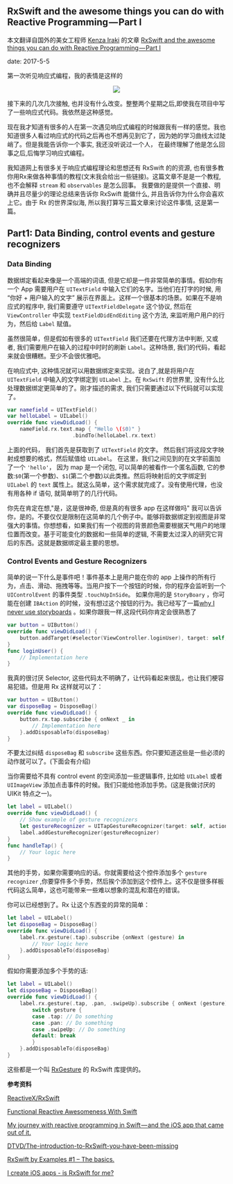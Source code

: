 ## RxSwift and the awesome things you can do with Reactive Programming — Part I

本文翻译自国外的美女工程师 [Kenza Iraki](https://medium.com/@kenzai) 的文章 [RxSwift and the awesome things you can do with Reactive Programming — Part I](https://medium.com/@kenzai/rxswift-and-the-awesome-things-you-can-do-with-reactive-programming-part-i-3921137d251)

date: 2017-5-5

第一次听见响应式编程，我的表情是这样的

<center>
<img src="https://cdn-images-1.medium.com/max/1600/1*28RdzpfQBHklPcgLGsg0jw.png">
</center>

接下来的几次几次接触, 也并没有什么改变。整整两个星期之后,即使我在项目中写了一些响应式代码。我依然是这种感觉。

现在我才知道有很多的人在第一次遇见响应式编程的时候跟我有一样的感觉。我也知道很多人看过响应式的代码之后再也不想再见到它了，因为她的学习曲线太过陡峭了。但是我能告诉你一个事实, 我还没听说过一个人， 在最终理解了他是怎么回事之后,后悔学习响应式编程。

我知道网上有很多关于响应式编程理论和思想还有 RxSwift 的的资源, 也有很多教你用Rx来做各种事情的教程(文末我会给出一些链接)。这篇文章不是是一个教程, 也不会解释 `stream` 和 `observables` 是怎么回事。 我要做的是提供一个直接、明确并且尽量少的理论总结来告诉你 RxSwift 能做什么, 并且告诉你为什么你会喜欢上它。由于 Rx 的世界深似海, 所以我打算写三篇文章来讨论这件事情, 这是第一篇。

## Part1: Data Binding, control events and gesture recognizers

### Data Binding

数据绑定看起来像是一个高端的词语, 但是它却是一件非常简单的事情。假如你有一个 App 需要用户在 `UITextField` 中输入它们的名字。当他们在打字的时候, 用 “你好 + 用户输入的文字” 展示在界面上。这样一个很基本的场景。如果在不是响应式的程序中, 我们需要遵守 `UITextFieldDelegate` 这个协议, 然后在 `ViewController` 中实现 `textFieldDidEndEditing` 这个方法, 来监听用户用户的行为，然后给 `Label` 赋值。

虽然很简单，但是假如有很多的 `UITextField` 我们还要在代理方法中判断, 又或者, 我们需要用户在输入的过程中时时的刷新 `Label`。这种场景, 我们的代码，看起来就会很糟糕。至少不会很优雅吧。

在响应式中, 这种情况就可以用数据绑定来实现。说白了,就是将用户在 `UITextField` 中输入的文字绑定到 `UILabel` 上。在 `RxSwift` 的世界里,  没有什么比处理数据绑定更简单的了。刚才描述的需求, 我们只需要通过以下代码就可以实现了。

<!--more-->

```swift
var namefield = UITextField()
var helloLabel = UILabel()
override func viewDidLoad() {
    nameField.rx.text.map { "Hello \($0)" }
                     .bindTo(helloLabel.rx.text)
```

上面的代码， 我们首先是获取到了 `UITextField` 的文字。 然后我们将这段文字映射成想要的格式，然后赋值给 `UILabel`。 在这里，我们之间见到的在文字前面加了一个 `'hello'`， 因为 map 是一个闭包, 可以简单的被看作一个匿名函数, 它的参数:`$0`(第一个参数)、`$1`(第二个参数)以此类推。然后将映射后的文字绑定到 `UILabel` 的 `text` 属性上。就这么简单，这个需求就完成了。没有使用代理，也没有用各种 if 语句, 就简单明了的几行代码。

你先在肯定在想,"是，这是很神奇, 但是真的有很多 app 在这样做吗" 我可以告诉你，是的。不要仅仅是限制在这简单的几个例子中。能够将数据绑定到视图是非常强大的事情。你想想看，如果我们有一个视图的背景颜色需要根据天气用户的地理位置而改变。基于可能变化的数据和一些简单的逻辑, 不需要太过深入的研究它背后的东西。这就是数据绑定最主要的思想。


### Control Events and Gesture Recognizers

简单的说一下什么是事件吧！事件基本上是用户能在你的 app 上操作的所有行为，点击、滑动、拖拽等等。当用户按下一个按钮的时候，你的程序会监听到一个 `UIControlEvent` 的事件类型 `.touchUpInSide`。 如果你用的是 `StoryBoary` ，你可能在创建 `IBAction` 的时候，没有想过这个按钮的行为。我已经写了一篇[why I never use storyboards]() 。如果你跟我一样,这段代码你肯定会很熟悉了

```swift
var button = UIButton()
override func viewDidLoad() {
    button.addTarget(#selector(ViewController.loginUser), target: self, event: .touchUpInside
}
func loginUser() {
    // Implementation here
}
```

我真的很讨厌 Selector, 这些代码太不明确了，让代码看起来很乱，也让我们梗容易犯错。但是用 Rx 这样就可以了：

```swift
var button = UIButton()
var disposeBag = DisposeBag()
override func viewDidLoad() {
    button.rx.tap.subscribe { onNext _ in
        // Implementation here
    }.addDisposableTo(disposeBag)
}
```

不要太过纠结 `disposeBag` 和 `subscribe` 这些东西。你只要知道这些是一些必须的动作就可以了。(下面会有介绍)

当你需要给不具有 control event 的空间添加一些逻辑事件, 比如给 `UILabel` 或者 `UIImageView` 添加点击事件的时候。我们只能给他添加手势。(这是我做讨厌的 UIKit 特点之一)。


```swift
let label = UILabel()
override func viewDidLoad() {
    // Show example of gesture recognizers
    let gestureRecognizer = UITapGestureRecognizer(target: self, action: “handleTap:”)
    label.addGestureRecognizer(gestureRecognizer)
}
func handleTap() {
    // Your logic here
}
```

其他的手势，如果你需要响应的话。你就需要给这个控件添加多个 `gesture recognizer` ,你要穿件多个手势，然后挨个添加到这个控件上。这不仅是很多样板代码这么简单，这也可能带来一些难以想象的混乱和潜在的错误。

你可以已经想到了。Rx 让这个东西变的异常的简单：

```swift
let label = UILabel()
let disposeBag = DisposeBag()
override func viewDidLoad() {
    label.rx.gesture(.tap).subscribe {onNext (gesture) in
        // Your logic here
    }.addDisposableTo(disposeBag)
}
```

假如你需要添加多个手势的话:

```swift
let label = UILabel()
let disposeBag = DisposeBag()
override func viewDidLoad() {
    label.rx.gesture(.tap, .pan, .swipeUp).subscribe { onNext (gesture) in
        switch gesture {
        case .tap: // Do something
        case .pan: // Do something
        case .swipeUp: // Do something 
        default: break       
        }        
    }.addDisposableTo(disposeBag)
}
```

这些都是一个叫 [RxGesture](https://github.com/RxSwiftCommunity/RxGesture) 的 RxSwift 库提供的。


**参考资料**

[ReactiveX/RxSwift](https://github.com/ReactiveX/RxSwift)

[Functional Reactive Awesomeness With Swift](https://realm.io/news/altconf-ash-furrow-functional-reactive-swift/)

[My journey with reactive programming in Swift — and the iOS app that came out of it.](https://medium.com/swift-programming/reactive-swift-3b6050375534)

[DTVD/The-introduction-to-RxSwift-you-have-been-missing](https://github.com/DTVD/The-introduction-to-RxSwift-you-have-been-missing)

[RxSwift by Examples #1 – The basics.](https://www.thedroidsonroids.com/blog/ios/rxswift-by-examples-1-the-basics/)

[I create iOS apps - is RxSwift for me?](https://news.realm.io/news/tryswift-Marin-Todorov-I-create-iOS-apps-is-RxSwift-for-me/)

